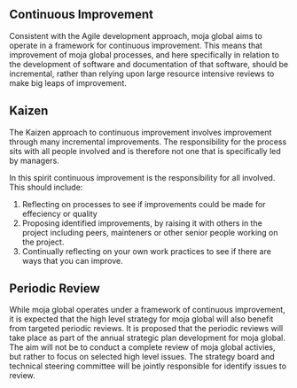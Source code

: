 ## Continuous Improvement

Consistent with the Agile development approach, moja global aims to operate in a framework for continuous improvement.
This means that improvement of moja global processes, and here specifically in relation to the development of software and documentation of that software, should be incremental, rather than relying upon large resource intensive reviews to make big leaps of improvement.

## Kaizen

The Kaizen approach to continuous improvement involves improvement through many incremental improvements. The responsibility for the process sits with all people involved and is therefore not one that is specifically led by managers.

In this spirit continuous improvement is the responsibility for all involved. This should include:
1. Reflecting on processes to see if improvements could be made for effeciency or quality
2. Proposing identified improvements, by raising it with others in the project including peers, mainteners or other senior people working on the project.
3. Continually reflecting on your own work practices to see if there are ways that you can improve.

## Periodic Review

While moja global operates under a framework of continuous improvement, it is expected that the high level strategy for moja global will also benefit from targeted periodic reviews. It is proposed that the periodic reviews will take place as part of the annual strategic plan development for moja global. The aim will not be to conduct a complete review of moja global activies, but rather to focus on selected high level issues. The strategy board and technical steering committee will be jointly responsible for identify issues to review.
